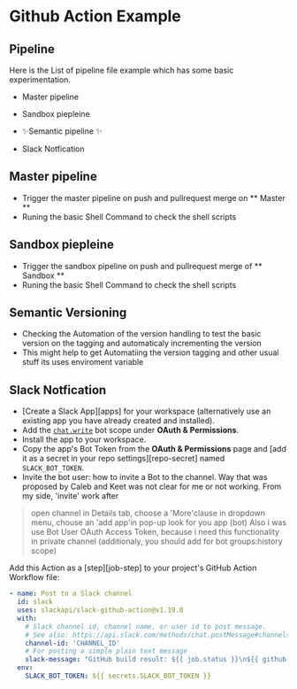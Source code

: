 # Github Action Example

## Pipeline


Here is the List of pipeline file example which has some basic experimentation.

- Master pipeline
- Sandbox piepleine


- ✨Semantic pipeline ✨
- Slack Notfication

## Master pipeline

- Trigger the master pipeline on push and pullrequest merge on ** Master **
- Runing the basic Shell Command to check the shell scripts

## Sandbox piepleine

- Trigger the sandbox pipeline on push and pullrequest merge of ** Sandbox **
- Runing the basic Shell Command to check the shell scripts

## Semantic Versioning

- Checking the Automation of the version handling to test the basic version on the tagging and automaticaly incrementing the version
- This might help to get Automatiing the version tagging and other usual stuff its uses enviroment variable

## Slack Notfication

* [Create a Slack App][apps] for your workspace (alternatively use an existing app you have already created and installed).
* Add the [`chat.write`](https://api.slack.com/scopes/chat:write) bot scope under **OAuth & Permissions**.
* Install the app to your workspace.
* Copy the app's Bot Token from the **OAuth & Permissions** page and [add it as a secret in your repo settings][repo-secret] named `SLACK_BOT_TOKEN`.
* Invite the bot user: how to invite a Bot to the channel. Way that was proposed by Caleb and Keet was not clear for me or not working. From my side, 'invite' work after

> open channel
> in Details tab, choose a 'More'clause
> in dropdown menu, chouse an 'add app'in pop-up look for you app (bot)
> Also i was use Bot User OAuth Access Token, because i need this functionality in private channel (additionaly, you should add for bot groups:history scope)

Add this Action as a [step][job-step] to your project's GitHub Action Workflow file:

```yaml
- name: Post to a Slack channel
  id: slack
  uses: slackapi/slack-github-action@v1.19.0
  with:
    # Slack channel id, channel name, or user id to post message.
    # See also: https://api.slack.com/methods/chat.postMessage#channels
    channel-id: 'CHANNEL_ID'
    # For posting a simple plain text message
    slack-message: "GitHub build result: ${{ job.status }}\n${{ github.event.pull_request.html_url || github.event.head_commit.url }}"
  env:
    SLACK_BOT_TOKEN: ${{ secrets.SLACK_BOT_TOKEN }}
